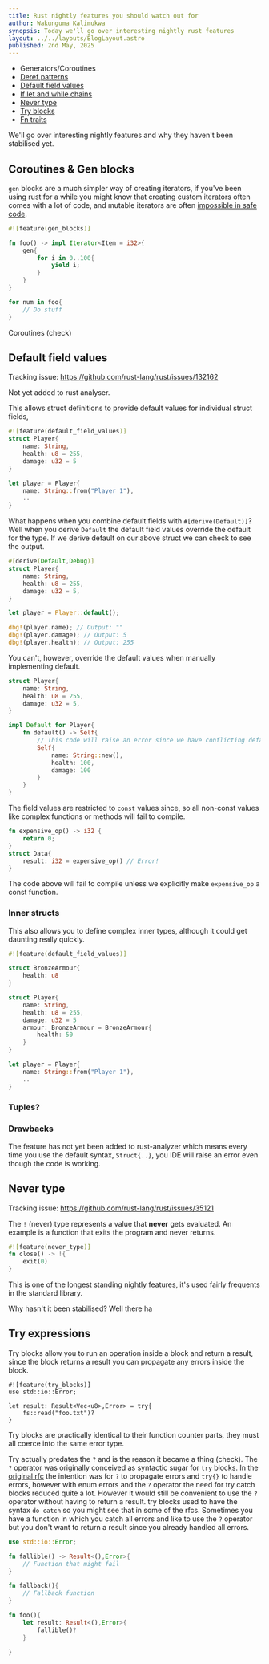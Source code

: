 ```yaml
---
title: Rust nightly features you should watch out for
author: Wakunguma Kalimukwa
synopsis: Today we'll go over interesting nightly rust features
layout: ../../layouts/BlogLayout.astro
published: 2nd May, 2025
---
```


- Generators/Coroutines
- [Deref patterns](https://github.com/rust-lang/rust/issues/87121)
- [Default field values](https://github.com/rust-lang/rust/issues/132162)
- [If let and while chains](https://github.com/rust-lang/rust/issues/53667)
- [Never type](https://github.com/rust-lang/rust/issues/35121)
- [Try blocks](https://github.com/rust-lang/rust/issues/31436)
- [Fn traits](https://github.com/rust-lang/rust/issues/29625)

We'll go over interesting nightly features and why they haven't been stabilised yet. 

## Coroutines & Gen blocks
`gen` blocks are a much simpler way of creating iterators, if you've been using rust for a while you might know that creating custom iterators often comes with a lot of code, and mutable iterators are often [impossible in safe code](https://rust-unofficial.github.io/too-many-lists/second-iter-mut.html).

```rust 
#![feature(gen_blocks)]

fn foo() -> impl Iterator<Item = i32>{
	gen{
		for i in 0..100{
			yield i;
		}
	}
}

for num in foo{
	// Do stuff
}
```

Coroutines (check)

## Default field values

Tracking issue: https://github.com/rust-lang/rust/issues/132162

Not yet added to rust analyser.

This allows struct definitions to provide default values for individual struct fields,

```rust
#![feature(default_field_values)]
struct Player{
	name: String,
	health: u8 = 255,
	damage: u32 = 5
}

let player = Player{
	name: String::from("Player 1"),
	..
}
```

What happens when you combine default fields with `#[derive(Default)]`? Well when you derive `Default` the default field values override the default for the type. If we derive default on our above struct we can check to see the output.

```rust
#[derive(Default,Debug)]
struct Player{
	name: String,
	health: u8 = 255,
	damage: u32 = 5,
}

let player = Player::default();

dbg!(player.name); // Output: ""
dbg!(player.damage); // Output: 5
dbg!(player.health); // Output: 255
```

You can't, however, override the default values when manually implementing default.

```rust
struct Player{
	name: String,
	health: u8 = 255,
	damage: u32 = 5,
}

impl Default for Player{
	fn default() -> Self{
		// This code will raise an error since we have conflicting default values
		Self{
			name: String::new(),
			health: 100,
			damage: 100
		}
	}
}
```

The field values are restricted to `const` values since, so all non-const values like complex functions or methods will fail to compile.

```rust
fn expensive_op() -> i32 {
	return 0;
}
struct Data{
	result: i32 = expensive_op() // Error!
}
```

The code above will fail to compile unless we explicitly make `expensive_op` a const function.
### Inner structs
This also allows you to define complex inner types, although it could get daunting really quickly.

```rust
#![feature(default_field_values)]

struct BronzeArmour{
	health: u8
}

struct Player{
	name: String,
	health: u8 = 255,
	damage: u32 = 5
	armour: BronzeArmour = BronzeArmour{
		health: 50
	}
}

let player = Player{
	name: String::from("Player 1"),
	..
}
```

### Tuples?
### Drawbacks
The feature has not yet been added to rust-analyzer which means every time you use the default syntax, `Struct{..}`, you IDE will raise an error even though the code is working. 

## Never type
Tracking issue: https://github.com/rust-lang/rust/issues/35121

The `!` (never) type represents a value that **never** gets evaluated. An example is a function that exits the program and never returns.

```rust
#![feature(never_type)]
fn close() -> !{
	exit(0)
}
```

This is one of the longest standing nightly features, it's used fairly frequents in the standard library.

Why hasn't it been stabilised? Well there ha

## Try expressions
Try blocks allow you to run an operation inside a block and return a result, since the block returns a result you can propagate any errors inside the block.

```
#![feature(try_blocks)]
use std::io::Error;

let result: Result<Vec<u8>,Error> = try{
	fs::read("foo.txt")?
}
```

Try blocks are practically identical to their function counter parts, they must all coerce into the same error type.

Try actually predates the `?` and is the reason it became a thing (check). The `?` operator was originally conceived as syntactic sugar for `try` blocks. In the [original rfc](https://github.com/rust-lang/rfcs/blob/master/text/0243-trait-based-exception-handling.md) the intention was for `?` to propagate errors and `try{}` to handle errors, however with enum errors and the `?` operator the need for try catch blocks reduced quite a lot. However it would still be convenient to use the `?` operator without having to return a result. try blocks used to have the syntax `do catch` so you might see that in some of the rfcs. Sometimes you have a function in which you catch all errors and like to use the `?` operator but you don't want to return a result since you already handled all errors.

```rust 
use std::io::Error;

fn fallible() -> Result<(),Error>{
	// Function that might fail
}

fn fallback(){
	// Fallback function
}

fn foo(){
	let result: Result<(),Error>{
		fallible()?
	}
	
}
```

